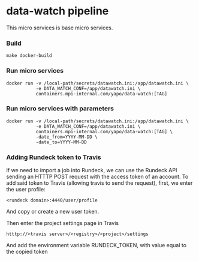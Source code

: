 # data-watch pipeline 

This micro services is base micro services. 

### Build
```
make docker-build
```

### Run micro services
```
docker run -v /local-path/secrets/datawatch.ini:/app/datawatch.ini \
           -e DATA_WATCH_CONF=/app/datawatch.ini \
           containers.mpi-internal.com/yapo/data-watch:[TAG]
```

### Run micro services with parameters

```
docker run -v /local-path/secrets/datawatch.ini:/app/datawatch.ini \
           -e DATA_WATCH_CONF=/app/datawatch.ini \
           containers.mpi-internal.com/yapo/data-watch:[TAG] \
           -date_from=YYYY-MM-DD \
           -date_to=YYYY-MM-DD
```

### Adding Rundeck token to Travis

If we need to import a job into Rundeck, we can use the Rundeck API
sending an HTTTP POST request with the access token of an account.
To add said token to Travis (allowing travis to send the request),
first, we enter the user profile:
```
<rundeck domain>:4440/user/profile
```
And copy or create a new user token.

Then enter the project settings page in Travis
```
htttp://<travis server>/<registry>/<project>/settings
```
And add the environment variable RUNDECK_TOKEN, with value equal
to the copied token
